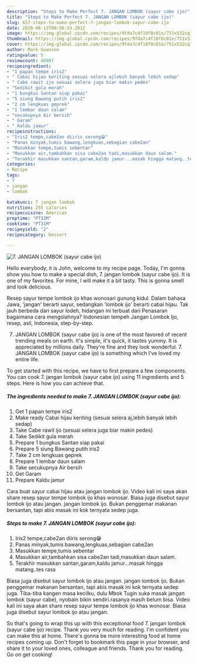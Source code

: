 ```yaml
---
description: "Steps to Make Perfect 7. JANGAN LOMBOK (sayur cabe ijo)"
title: "Steps to Make Perfect 7. JANGAN LOMBOK (sayur cabe ijo)"
slug: 657-steps-to-make-perfect-7-jangan-lombok-sayur-cabe-ijo
date: 2020-08-13T00:56:53.201Z
image: https://img-global.cpcdn.com/recipes/9fda7c4f10f8c01e/751x532cq70/7-jangan-lombok-sayur-cabe-ijo-foto-resep-utama.jpg
thumbnail: https://img-global.cpcdn.com/recipes/9fda7c4f10f8c01e/751x532cq70/7-jangan-lombok-sayur-cabe-ijo-foto-resep-utama.jpg
cover: https://img-global.cpcdn.com/recipes/9fda7c4f10f8c01e/751x532cq70/7-jangan-lombok-sayur-cabe-ijo-foto-resep-utama.jpg
author: Mark Swanson
ratingvalue: 5
reviewcount: 40997
recipeingredient:
- "1 papan tempe iris2"
- " Cabai hijau keriting sesuai selera ajlebih banyak lebih sedap"
- " Cabe rawit ijo sesuai selera juga biar makin pedes"
- "Sedikit gula merah"
- "1 bungkus Santan siap pakai"
- "5 siung Bawang putih iris2"
- "2 cm lengkuas geprek"
- "1 lembar daun salam"
- "secukupnya Air bersih"
- " Garam"
- " Kaldu jamur"
recipeinstructions:
- "Iris2 tempe,cabe2an diiris serong😁"
- "Panas minyak,tumis bawang,lengkuas,sebagian cabe2an"
- "Masukkan tempe,tumis sebentar"
- "Masukkan air,tambahkan sisa cabe2an tadi,masukkan daun salam."
- "Terakhir masukkan santan,garam,kaldu jamur...masak hingga matang..tes rasa"
categories:
- Recipe
tags:
- 7
- jangan
- lombok

katakunci: 7 jangan lombok 
nutrition: 255 calories
recipecuisine: American
preptime: "PT32M"
cooktime: "PT31M"
recipeyield: "2"
recipecategory: Dessert

---
```



![7. JANGAN LOMBOK (sayur cabe ijo)](https://img-global.cpcdn.com/recipes/9fda7c4f10f8c01e/751x532cq70/7-jangan-lombok-sayur-cabe-ijo-foto-resep-utama.jpg)

Hello everybody, it is John, welcome to my recipe page. Today, I'm gonna show you how to make a special dish, 7. jangan lombok (sayur cabe ijo). It is one of my favorites. For mine, I will make it a bit tasty. This is gonna smell and look delicious.

Resep sayur tempe lombok ijo khas wonosari gunung kidul. Dalam bahasa Jawa, &#39;jangan&#39; berarti sayur, sedangkan &#39;lombok ijo&#39; berarti cabai hijau. Tak jauh berbeda dari sayur lodeh, hidangan ini terbuat dari Penasaran bagaimana cara mengolahnya? Indonesian tempeh Jangan Lombok Ijo, resep, asli, Indonesia, step-by-step.

7. JANGAN LOMBOK (sayur cabe ijo) is one of the most favored of recent trending meals on earth. It's simple, it's quick, it tastes yummy. It is appreciated by millions daily. They're fine and they look wonderful. 7. JANGAN LOMBOK (sayur cabe ijo) is something which I've loved my entire life.


To get started with this recipe, we have to first prepare a few components. You can cook 7. jangan lombok (sayur cabe ijo) using 11 ingredients and 5 steps. Here is how you can achieve that.

<!--inarticleads1-->

##### The ingredients needed to make 7. JANGAN LOMBOK (sayur cabe ijo):

1. Get 1 papan tempe iris2
1. Make ready  Cabai hijau keriting (sesuai selera aj,lebih banyak lebih sedap)
1. Take  Cabe rawit ijo (sesuai selera juga biar makin pedes)
1. Take Sedikit gula merah
1. Prepare 1 bungkus Santan siap pakai
1. Prepare 5 siung Bawang putih iris2
1. Take 2 cm lengkuas geprek
1. Prepare 1 lembar daun salam
1. Take secukupnya Air bersih
1. Get  Garam
1. Prepare  Kaldu jamur


Cara buat sayur cabai hijau atau jangan lombok ijo. Video kali ini saya akan share resep sayur tempe lombok ijo khas wonosar. Biasa juga disebut sayur lombok ijo atau jangan. jangan lombok ijo. Bukan penggemar makanan bersantan, tapi abis masak ini kok ternyata sedep juga. 

<!--inarticleads2-->

##### Steps to make 7. JANGAN LOMBOK (sayur cabe ijo):

1. Iris2 tempe,cabe2an diiris serong😁
1. Panas minyak,tumis bawang,lengkuas,sebagian cabe2an
1. Masukkan tempe,tumis sebentar
1. Masukkan air,tambahkan sisa cabe2an tadi,masukkan daun salam.
1. Terakhir masukkan santan,garam,kaldu jamur...masak hingga matang..tes rasa


Biasa juga disebut sayur lombok ijo atau jangan. jangan lombok ijo. Bukan penggemar makanan bersantan, tapi abis masak ini kok ternyata sedep juga. Tiba-tiba kangen masa kecilku, dulu Mbok Tugin suka masak jangan lombok (sayur cabe), nyobain bikin sendiri.rasanya masih belum bisa. Video kali ini saya akan share resep sayur tempe lombok ijo khas wonosar. Biasa juga disebut sayur lombok ijo atau jangan. 

So that's going to wrap this up with this exceptional food 7. jangan lombok (sayur cabe ijo) recipe. Thank you very much for reading. I'm confident you can make this at home. There's gonna be more interesting food at home recipes coming up. Don't forget to bookmark this page in your browser, and share it to your loved ones, colleague and friends. Thank you for reading. Go on get cooking!
